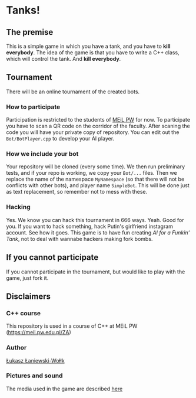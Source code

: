 # Tanks!

## The premise

This is a simple game in which you have a tank, and you have to **kill everybody**. The idea of the game is that you have to write a C++ class, which will control the tank. And **kill everybody**.

## Tournament

There will be an online tournament of the created bots.

### How to participate

Participation is restricted to the students of [MEiL PW](https://meil.pw.edu.pl/) for now.
To participate you have to scan a QR code on the corridor of the faculty.
After scaning the code you will have your private copy of repository.
You can edit out the `Bot/BotPlayer.cpp` to develop your AI player.

### How we include your bot
Your repository will be cloned (every some time).
We then run preliminary tests, and if your repo is working, we copy your `Bot/...` files.
Then we replace the name of the namespace `MyNamespace` (so that there will not be conflicts with other bots), and player name `SimpleBot`.
This will be done just as text replacement, so remember not to mess with these.

### Hacking

Yes. We know you can hack this tournament in 666 ways. Yeah. Good for you. If you want to hack something, hack Putin's girlfriend instagram account. See how it goes. This game is to have fun creating *AI for a Funkin' Tank*, not to deal with wannabe hackers making fork bombs.

## If you cannot participate

If you cannot participate in the tournament, but would like to play with the game, just fork it.

## Disclaimers

### C++ course
This repository is used in a course of C++ at MEiL PW (https://meil.pw.edu.pl/ZA)

### Author
[Łukasz Łaniewski-Wołłk](https://github.com/llaniewski/)

### Pictures and sound
The media used in the game are described [here](media/README.md)
